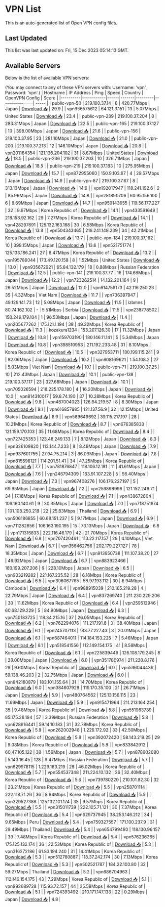 # VPN List

This is an auto-generated list of Open VPN config files.

## Last Updated

This list was last updated on: Fri, 15 Dec 2023 05:14:13 GMT.

## Available Servers

Below is the list of available VPN servers:

(You may connect to any of these VPN servers with: Username: 'vpn', Password: 'vpn'.)
| Hostname | IP Address | Ping | Speed | Country | OpenVPN Config | Score |
|----------|------------|------|-------|---------|----------------| ----- |
| public-vpn-50 | 219.100.37.14 | 8 | 420.77Mbps | Japan | [Download 📥](./configs/server_0_JP.ovpn) | 29.9 |
| vpn956575612 | 64.121.3.151 | 13 | 5.07Mbps | United States | [Download 📥](./configs/server_1_US.ovpn) | 23.4 |
| public-vpn-239 | 219.100.37.204 | 8 | 283.31Mbps | Japan | [Download 📥](./configs/server_2_JP.ovpn) | 22.5 |
| public-vpn-165 | 219.100.37.127 | 10 | 398.00Mbps | Japan | [Download 📥](./configs/server_3_JP.ovpn) | 21.6 |
| public-vpn-156 | 219.100.37.95 | 23 | 281.10Mbps | Japan | [Download 📥](./configs/server_4_JP.ovpn) | 21.0 |
| public-vpn-200 | 219.100.37.213 | 12 | 146.10Mbps | Japan | [Download 📥](./configs/server_5_JP.ovpn) | 20.8 |
| vpn201164354 | 121.136.204.102 | 31 | 8.67Mbps | United States | [Download 📥](./configs/server_6_US.ovpn) | 18.5 |
| public-vpn-236 | 219.100.37.203 | 10 | 326.71Mbps | Japan | [Download 📥](./configs/server_7_JP.ovpn) | 18.5 |
| public-vpn-219 | 219.100.37.183 | 10 | 275.95Mbps | Japan | [Download 📥](./configs/server_8_JP.ovpn) | 15.7 |
| vpn872955060 | 150.9.103.97 | 4 | 29.57Mbps | Japan | [Download 📥](./configs/server_9_JP.ovpn) | 14.9 |
| public-vpn-87 | 219.100.37.67 | 8 | 313.13Mbps | Japan | [Download 📥](./configs/server_10_JP.ovpn) | 14.9 |
| vpn192017947 | 118.241.192.6 | 2 | 85.96Mbps | Japan | [Download 📥](./configs/server_11_JP.ovpn) | 14.8 |
| vpn281890706 | 60.95.156.100 | 6 | 8.69Mbps | Japan | [Download 📥](./configs/server_12_JP.ovpn) | 14.7 |
| vpn959143655 | 119.56.177.227 | 32 | 9.97Mbps | Korea Republic of | [Download 📥](./configs/server_13_KR.ovpn) | 14.1 |
| vpn433591649 | 218.158.92.162 | 29 | 7.27Mbps | Korea Republic of | [Download 📥](./configs/server_14_KR.ovpn) | 14.1 |
| vpn428297691 | 125.132.163.188 | 30 | 6.58Mbps | Korea Republic of | [Download 📥](./configs/server_15_KR.ovpn) | 13.8 |
| vpn504343465 | 219.241.148.239 | 34 | 42.21Mbps | Korea Republic of | [Download 📥](./configs/server_16_KR.ovpn) | 13.7 |
| public-vpn-184 | 219.100.37.162 | 10 | 399.15Mbps | Japan | [Download 📥](./configs/server_17_JP.ovpn) | 13.6 |
| vpn521751774 | 125.133.186.241 | 27 | 8.47Mbps | Korea Republic of | [Download 📥](./configs/server_18_KR.ovpn) | 13.2 |
| vpn195789044 | 173.49.120.158 | 8 | 1.52Mbps | United States | [Download 📥](./configs/server_19_US.ovpn) | 13.0 |
| vpn935672921 | 95.84.132.179 | 18 | 0.88Mbps | Russian Federation | [Download 📥](./configs/server_20_RU.ovpn) | 12.5 |
| public-vpn-141 | 219.100.37.77 | 16 | 174.66Mbps | Japan | [Download 📥](./configs/server_21_JP.ovpn) | 12.2 |
| vpn723262514 | 14.132.201.164 | 9 | 26.52Mbps | Japan | [Download 📥](./configs/server_22_JP.ovpn) | 12.0 |
| vpn614759173 | 42.116.250.23 | 35 | 4.32Mbps | Viet Nam | [Download 📥](./configs/server_23_VN.ovpn) | 11.7 |
| vpn736397947 | 49.129.141.73 | 12 | 5.08Mbps | Japan | [Download 📥](./configs/server_24_JP.ovpn) | 11.5 |
| izbmns | 80.74.162.102 | - | 5.51Mbps | Serbia | [Download 📥](./configs/server_25_RS.ovpn) | 11.5 |
| vpn238778502 | 150.249.179.104 | 1 | 96.53Mbps | Japan | [Download 📥](./configs/server_26_JP.ovpn) | 11.4 |
| vpn205677262 | 175.121.1.194 | 38 | 49.32Mbps | Korea Republic of | [Download 📥](./configs/server_27_KR.ovpn) | 11.3 |
| kozakura1234 | 153.207.126.30 | 17 | 11.32Mbps | Japan | [Download 📥](./configs/server_28_JP.ovpn) | 10.8 |
| vpn159703190 | 180.146.11.141 | 5 | 5.34Mbps | Japan | [Download 📥](./configs/server_29_JP.ovpn) | 10.8 |
| vpn398510953 | 211.192.233.48 | 31 | 8.10Mbps | Korea Republic of | [Download 📥](./configs/server_30_KR.ovpn) | 10.5 |
| vpn327953711 | 180.199.115.241 | 9 | 82.06Mbps | Japan | [Download 📥](./configs/server_31_JP.ovpn) | 10.2 |
| vpn808169621 | 1.54.108.2 | 27 | 5.03Mbps | Viet Nam | [Download 📥](./configs/server_32_VN.ovpn) | 10.1 |
| public-vpn-71 | 219.100.37.25 | 10 | 212.43Mbps | Japan | [Download 📥](./configs/server_33_JP.ovpn) | 10.1 |
| public-vpn-138 | 219.100.37.117 | 23 | 327.68Mbps | Japan | [Download 📥](./configs/server_34_JP.ovpn) | 10.1 |
| vpn705026594 | 218.225.178.180 | 4 | 16.20Mbps | Japan | [Download 📥](./configs/server_35_JP.ovpn) | 10.0 |
| vpn814310017 | 59.8.74.190 | 37 | 10.28Mbps | Korea Republic of | [Download 📥](./configs/server_36_KR.ovpn) | 9.8 |
| vpn487004023 | 126.84.219.57 | 8 | 8.30Mbps | Japan | [Download 📥](./configs/server_37_JP.ovpn) | 9.1 |
| vpn616857885 | 121.137.56.9 | 32 | 12.15Mbps | United States | [Download 📥](./configs/server_38_US.ovpn) | 8.9 |
| vpn589649692 | 39.115.217.197 | 28 | 10.21Mbps | Korea Republic of | [Download 📥](./configs/server_39_KR.ovpn) | 8.7 |
| vpn676385833 | 121.159.170.103 | 35 | 11.68Mbps | Korea Republic of | [Download 📥](./configs/server_40_KR.ovpn) | 8.4 |
| vpn727425353 | 123.48.249.133 | 7 | 8.12Mbps | Japan | [Download 📥](./configs/server_41_JP.ovpn) | 8.3 |
| vpn326109820 | 113.144.7.233 | 8 | 8.49Mbps | Japan | [Download 📥](./configs/server_42_JP.ovpn) | 7.9 |
| vpn937601755 | 27.94.75.214 | 3 | 86.09Mbps | Japan | [Download 📥](./configs/server_43_JP.ovpn) | 7.8 |
| vpn815598121 | 114.201.51.41 | 34 | 47.25Mbps | Korea Republic of | [Download 📥](./configs/server_44_KR.ovpn) | 7.7 |
| vpn781876847 | 118.106.12.181 | 11 | 41.61Mbps | Japan | [Download 📥](./configs/server_45_JP.ovpn) | 7.6 |
| vpn246794309 | 183.91.107.228 | 5 | 56.40Mbps | Japan | [Download 📥](./configs/server_46_JP.ovpn) | 7.3 |
| vpn967408276 | 106.176.227.197 | 5 | 69.95Mbps | Japan | [Download 📥](./configs/server_47_JP.ovpn) | 7.2 |
| vpn259898996 | 121.152.248.71 | 34 | 17.16Mbps | Korea Republic of | [Download 📥](./configs/server_48_KR.ovpn) | 7.1 |
| vpn438672804 | 106.160.140.61 | 9 | 30.35Mbps | Japan | [Download 📥](./configs/server_49_JP.ovpn) | 7.0 |
| vpn718751974 | 101.108.250.218 | 22 | 25.83Mbps | Thailand | [Download 📥](./configs/server_50_TH.ovpn) | 6.9 |
| vpn506186855 | 60.68.151.237 | 5 | 9.17Mbps | Japan | [Download 📥](./configs/server_51_JP.ovpn) | 6.9 |
| vpn711282856 | 106.163.190.195 | 15 | 73.13Mbps | Japan | [Download 📥](./configs/server_52_JP.ovpn) | 6.8 |
| vpn171316833 | 222.116.46.179 | 42 | 21.70Mbps | Korea Republic of | [Download 📥](./configs/server_53_KR.ovpn) | 6.8 |
| vpn707420461 | 113.22.117.157 | 29 | 4.10Mbps | Viet Nam | [Download 📥](./configs/server_54_VN.ovpn) | 6.7 |
| vpn356462756 | 202.179.227.127 | 78 | 18.35Mbps | Japan | [Download 📥](./configs/server_55_JP.ovpn) | 6.7 |
| vpn913650738 | 111.107.38.20 | 27 | 46.92Mbps | Japan | [Download 📥](./configs/server_56_JP.ovpn) | 6.7 |
| vpn883923466 | 180.199.207.206 | 6 | 228.10Mbps | Japan | [Download 📥](./configs/server_57_JP.ovpn) | 6.5 |
| vpn933219282 | 221.167.235.52 | 28 | 6.16Mbps | Korea Republic of | [Download 📥](./configs/server_58_KR.ovpn) | 6.5 |
| vpn306067765 | 58.97.193.112 | 30 | 8.94Mbps | Cambodia | [Download 📥](./configs/server_59_KH.ovpn) | 6.4 |
| vpn988915039 | 210.165.219.28 | 4 | 22.79Mbps | Japan | [Download 📥](./configs/server_60_JP.ovpn) | 6.4 |
| vpn837269740 | 211.230.229.206 | 30 | 11.62Mbps | Korea Republic of | [Download 📥](./configs/server_61_KR.ovpn) | 6.4 |
| vpn259512946 | 60.68.129.229 | 5 | 84.90Mbps | Japan | [Download 📥](./configs/server_62_JP.ovpn) | 6.3 |
| vpn750183725 | 118.34.215.16 | 37 | 26.05Mbps | Korea Republic of | [Download 📥](./configs/server_63_KR.ovpn) | 6.2 |
| vpn762294076 | 111.217.191.8 | 3 | 38.40Mbps | Japan | [Download 📥](./configs/server_64_JP.ovpn) | 6.1 |
| vpn245707113 | 183.77.227.43 | 3 | 20.01Mbps | Japan | [Download 📥](./configs/server_65_JP.ovpn) | 6.1 |
| vpn687464011 | 114.184.153.225 | 7 | 5.46Mbps | Japan | [Download 📥](./configs/server_66_JP.ovpn) | 6.1 |
| vpn518541556 | 112.149.154.175 | 41 | 8.58Mbps | Korea Republic of | [Download 📥](./configs/server_67_KR.ovpn) | 6.1 |
| vpn225839449 | 126.108.179.245 | 8 | 28.00Mbps | Japan | [Download 📥](./configs/server_68_JP.ovpn) | 6.0 |
| vpn351780974 | 211.220.8.176 | 29 | 9.60Mbps | Korea Republic of | [Download 📥](./configs/server_69_KR.ovpn) | 6.0 |
| vpn536044436 | 59.138.46.203 | 2 | 32.75Mbps | Japan | [Download 📥](./configs/server_70_JP.ovpn) | 6.0 |
| vpn842180879 | 183.101.155.64 | 31 | 14.70Mbps | Korea Republic of | [Download 📥](./configs/server_71_KR.ovpn) | 6.0 |
| vpn384607928 | 119.170.35.100 | 21 | 26.71Mbps | Japan | [Download 📥](./configs/server_72_JP.ovpn) | 5.9 |
| vpn480764562 | 125.13.156.115 | 23 | 11.69Mbps | Japan | [Download 📥](./configs/server_73_JP.ovpn) | 5.9 |
| vpn915471964 | 211.213.164.254 | 35 | 9.48Mbps | Korea Republic of | [Download 📥](./configs/server_74_KR.ovpn) | 5.8 |
| vpn551963739 | 85.175.28.194 | 57 | 3.39Mbps | Russian Federation | [Download 📥](./configs/server_75_RU.ovpn) | 5.8 |
| vpn628916441 | 59.14.10.183 | 31 | 32.78Mbps | Korea Republic of | [Download 📥](./configs/server_76_KR.ovpn) | 5.8 |
| vpn262002948 | 1.229.172.92 | 33 | 42.50Mbps | Korea Republic of | [Download 📥](./configs/server_77_KR.ovpn) | 5.8 |
| vpn392072420 | 58.143.219.25 | 29 | 8.08Mbps | Korea Republic of | [Download 📥](./configs/server_78_KR.ovpn) | 5.8 |
| vpn833842912 | 60.47.105.122 | 38 | 1.56Mbps | Japan | [Download 📥](./configs/server_79_JP.ovpn) | 5.7 |
| vpn878602080 | 5.143.16.45 | 128 | 9.47Mbps | Russian Federation | [Download 📥](./configs/server_80_RU.ovpn) | 5.7 |
| vpn629978115 | 1.229.183.219 | 28 | 46.02Mbps | Korea Republic of | [Download 📥](./configs/server_81_KR.ovpn) | 5.7 |
| vpn554537348 | 211.224.10.132 | 26 | 32.40Mbps | Korea Republic of | [Download 📥](./configs/server_82_KR.ovpn) | 5.6 |
| vpn739780220 | 210.101.82.30 | 32 | 23.21Mbps | Korea Republic of | [Download 📥](./configs/server_83_KR.ovpn) | 5.5 |
| vpn258701114 | 222.118.71.26 | 36 | 8.94Mbps | Korea Republic of | [Download 📥](./configs/server_84_KR.ovpn) | 5.5 |
| vpn329527388 | 125.132.101.174 | 35 | 9.57Mbps | Korea Republic of | [Download 📥](./configs/server_85_KR.ovpn) | 5.5 |
| vpn315011739 | 222.105.71.121 | 30 | 7.37Mbps | Korea Republic of | [Download 📥](./configs/server_86_KR.ovpn) | 5.4 |
| vpn629737945 | 38.253.146.212 | 34 | 9.65Mbps | Peru | [Download 📥](./configs/server_87_PE.ovpn) | 5.4 |
| vpn759327557 | 171.100.237.9 | 31 | 29.49Mbps | Thailand | [Download 📥](./configs/server_88_TH.ovpn) | 5.4 |
| vpn654799490 | 118.130.96.157 | 39 | 7.48Mbps | Korea Republic of | [Download 📥](./configs/server_89_KR.ovpn) | 5.4 |
| vpn576236365 | 175.125.132.174 | 36 | 22.53Mbps | Korea Republic of | [Download 📥](./configs/server_90_KR.ovpn) | 5.3 |
| vpn316272186 | 61.83.194.240 | 31 | 14.41Mbps | Korea Republic of | [Download 📥](./configs/server_91_KR.ovpn) | 5.3 |
| vpn512780887 | 118.37.242.174 | 30 | 7.13Mbps | Korea Republic of | [Download 📥](./configs/server_92_KR.ovpn) | 5.3 |
| vpn502521787 | 184.22.100.80 | 32 | 59.27Mbps | Thailand | [Download 📥](./configs/server_93_TH.ovpn) | 5.2 |
| vpn686704963 | 112.149.154.175 | 43 | 7.29Mbps | Korea Republic of | [Download 📥](./configs/server_94_KR.ovpn) | 5.1 |
| vpn992689728 | 115.93.72.157 | 44 | 25.58Mbps | Korea Republic of | [Download 📥](./configs/server_95_KR.ovpn) | 5.1 |
| vpn724393492 | 210.171.147.133 | 22 | 0.29Mbps | Japan | [Download 📥](./configs/server_96_JP.ovpn) | 4.8 |
